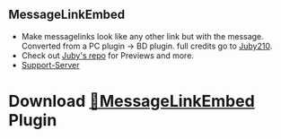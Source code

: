 ## MessageLinkEmbed
 - Make messagelinks look like any other link but with the message. Converted from a PC plugin -> BD plugin. full credits go to [Juby210](https://github.com/Juby210/).
 - Check out [Juby's repo](https://github.com/Juby210/message-link-embed) for Previews and more.
 - [Support-Server](https://discord.gg/gvA2ree)
# Download [**🔽MessageLinkEmbed**](https://betterdiscord.net/ghdl?id=3269) Plugin